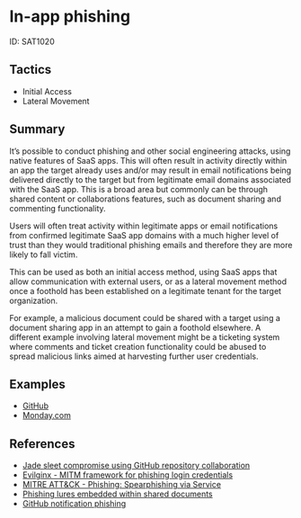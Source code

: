 # In-app phishing
ID: SAT1020

## Tactics
* Initial Access
* Lateral Movement

## Summary
It’s possible to conduct phishing and other social engineering attacks, using native features of SaaS apps. This will often result in activity directly within an app the target already uses and/or may result in email notifications being delivered directly to the target but from legitimate email domains associated with the SaaS app. This is a broad area but commonly can be through shared content or collaborations features, such as document sharing and commenting functionality.

Users will often treat activity within legitimate apps or email notifications from confirmed legitimate SaaS app domains with a much higher level of trust than they would traditional phishing emails and therefore they are more likely to fall victim.

This can be used as both an initial access method, using SaaS apps that allow communication with external users, or as a lateral movement method once a foothold has been established on a legitimate tenant for the target organization. 

For example, a malicious document could be shared with a target using a document sharing app in an attempt to gain a foothold elsewhere. A different example involving lateral movement might be a ticketing system where comments and ticket creation functionality could be abused to spread malicious links aimed at harvesting further user credentials. 

## Examples

* [GitHub](examples/github.md)
* [Monday.com](https://www.bleepingcomputer.com/news/security/mondaycom-removes-share-update-feature-abused-for-phishing-attacks/)

## References
* [Jade sleet compromise using GitHub repository collaboration](https://github.blog/2023-07-18-security-alert-social-engineering-campaign-targets-technology-industry-employees/)
* [Evilginx - MITM framework for phishing login credentials](https://github.com/kgretzky/evilginx2)
* [MITRE ATT&CK - Phishing: Spearphishing via Service](https://attack.mitre.org/techniques/T1566/003/)
* [Phishing lures embedded within shared documents](https://www.proofpoint.com/uk/blog/cloud-security/community-alert-ongoing-malicious-campaign-impacting-azure-cloud-environments)
* [GitHub notification phishing](https://www.bleepingcomputer.com/news/security/gitloker-attacks-abuse-github-notifications-to-push-malicious-oauth-apps/)

